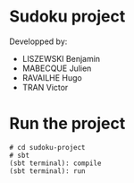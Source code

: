 # Sudoku project

Developped by:
- LISZEWSKI Benjamin
- MABECQUE Julien
- RAVAILHE Hugo
- TRAN Victor

# Run the project

```console
# cd sudoku-project
# sbt
(sbt terminal): compile
(sbt terminal): run
```